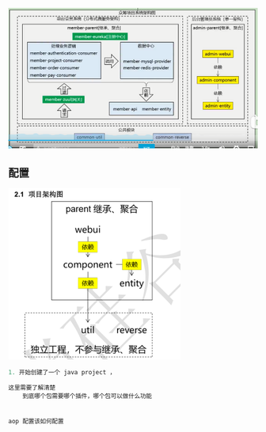 ![image-20210401182433796](image-20210401182433796.png)



## 配置

![image-20210401194730070](image-20210401194730070.png)

```java
1. 开始创建了一个 java project ，
```





```java
这里需要了解清楚
    到底哪个包需要哪个插件，哪个包可以做什么功能
    
    
aop 配置该如何配置
    
```





